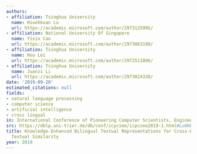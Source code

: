 ```yaml
---
authors:
- affiliation: Tsinghua University
  name: Hsuehkuan Lu
  url: https://academic.microsoft.com/author/2973125995/
- affiliation: National University Of Singapore
  name: Yixin Cao
  url: https://academic.microsoft.com/author/2973063180/
- affiliation: Tsinghua University
  name: Hou Lei
  url: https://academic.microsoft.com/author/2972511806/
- affiliation: Tsinghua University
  name: Juanzi Li
  url: https://academic.microsoft.com/author/2973024338/
date: '2019-09-20'
estimated_citations: null
fields:
- natural language processing
- computer science
- artificial intelligence
- cross lingual
in: International Conference of Pioneering Computer Scientists, Engineers and Educators
src: https://dblp.uni-trier.de/db/conf/icycsee/icpcsee2019-1.html#Lu0HL19
title: Knowledge-Enhanced Bilingual Textual Representations for Cross-Lingual Semantic
  Textual Similarity
year: 2019
---
```

